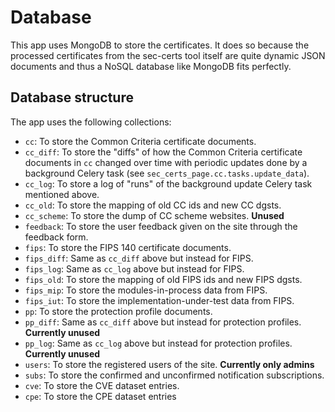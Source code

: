 # Database

This app uses MongoDB to store the certificates. It does so because the processed certificates from the
sec-certs tool itself are quite dynamic JSON documents and thus a NoSQL database like MongoDB fits perfectly.

## Database structure

The app uses the following collections:
 - `cc`: To store the Common Criteria certificate documents.
 - `cc_diff`: To store the "diffs" of how the Common Criteria certificate documents in `cc` changed over time
   with periodic updates done by a background Celery task (see `sec_certs_page.cc.tasks.update_data`).
 - `cc_log`: To store a log of "runs" of the background update Celery task mentioned above.
 - `cc_old`: To store the mapping of old CC ids and new CC dgsts.
 - `cc_scheme`: To store the dump of CC scheme websites. **Unused**
 - `feedback`: To store the user feedback given on the site through the feedback form.
 - `fips`: To store the FIPS 140 certificate documents.
 - `fips_diff`: Same as `cc_diff` above but instead for FIPS.
 - `fips_log`: Same as `cc_log` above but instead for FIPS.
 - `fips_old`: To store the mapping of old FIPS ids and new FIPS dgsts.
 - `fips_mip`: To store the modules-in-process data from FIPS.
 - `fips_iut`: To store the implementation-under-test data from FIPS.
 - `pp`: To store the protection profile documents.
 - `pp_diff`: Same as `cc_diff` above but instead for protection profiles. **Currently unused**
 - `pp_log`: Same as `cc_log` above but instead for protection profiles. **Currently unused**
 - `users`: To store the registered users of the site. **Currently only admins**
 - `subs`: To store the confirmed and unconfirmed notification subscriptions.
 - `cve`: To store the CVE dataset entries.
 - `cpe`: To store the CPE dataset entries